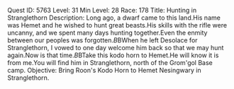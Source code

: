 Quest ID: 5763
Level: 31
Min Level: 28
Race: 178
Title: Hunting in Stranglethorn
Description: Long ago, a dwarf came to this land.His name was Hemet and he wished to hunt great beasts.His skills with the rifle were uncanny, and we spent many days hunting together.Even the enmity between our peoples was forgotten.$B$BWhen he left Desolace for Stranglethorn, I vowed to one day welcome him back so that we may hunt again.Now is that time.$B$BTake this kodo horn to Hemet.He will know it is from me.You will find him in Stranglethorn, north of the Grom'gol Base camp.
Objective: Bring Roon's Kodo Horn to Hemet Nesingwary in Stranglethorn.
